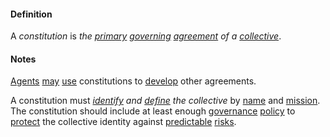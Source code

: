#### Definition

A *constitution* is *the [primary](https://github.com/gcassel/Modular-Organizing-Terminology/blob/master/terms/base.md) [governing](https://github.com/gcassel/Modular-Organizing-Terminology/blob/master/terms/govern.md) [agreement](https://github.com/gcassel/Modular-Organizing-Terminology/blob/master/terms/agree.md) of a [collective](https://github.com/gcassel/Modular-Organizing-Terminology/blob/master/terms/collective.md)*.

#### Notes

[Agents](https://github.com/gcassel/Modular-Organizing-Terminology/blob/master/terms/agent.md) [may](https://github.com/gcassel/Modular-Organizing-Terminology/blob/master/terms/may.md) [use](https://github.com/gcassel/Modular-Organizing-Terminology/blob/master/terms/use.md) constitutions to [develop](https://github.com/gcassel/Modular-Organizing-Terminology/blob/master/terms/develop.md) other agreements.

A constitution must *[identify](https://github.com/gcassel/Modular-Organization-Terminology/blob/master/terms/identify.md) and [define](https://github.com/gcassel/Modular-Organization-Terminology/blob/master/terms/define.md) the collective* by [name](https://github.com/gcassel/Modular-Organization-Terminology/blob/master/terms/name.md) and [mission](https://github.com/gcassel/Modular-Organization-Terminology/blob/master/terms/mission.md).  The constitution should include at least enough [governance](https://github.com/gcassel/Modular-Organization-Terminology/blob/master/terms/govern.md) [policy](https://github.com/gcassel/Modular-Organization-Terminology/blob/master/terms/policy.md) to [protect](https://github.com/gcassel/Modular-Organization-Terminology/blob/master/terms/protect) the collective identity against [predictable](https://github.com/gcassel/Modular-Organization-Terminology/blob/master/terms/predict.md) [risks](https://github.com/gcassel/Modular-Organization-Terminology/blob/master/terms/risk.md).
